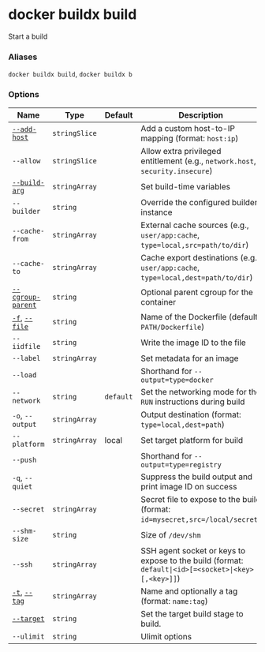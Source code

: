 # docker buildx build

<!---MARKER_GEN_START-->
Start a build

### Aliases

`docker buildx build`, `docker buildx b`

### Options

| Name | Type | Default | Description |
| --- | --- | --- | --- |
| [`--add-host`](https://docs.docker.com/engine/reference/commandline/build/#add-entries-to-container-hosts-file---add-host) | `stringSlice` |  | Add a custom host-to-IP mapping (format: `host:ip`) |
| `--allow` | `stringSlice` |  | Allow extra privileged entitlement (e.g., `network.host`, `security.insecure`) |
| [`--build-arg`](https://docs.docker.com/engine/reference/commandline/build/#set-build-time-variables---build-arg) | `stringArray` |  | Set build-time variables |
| `--builder` | `string` |  | Override the configured builder instance |
| `--cache-from` | `stringArray` |  | External cache sources (e.g., `user/app:cache`, `type=local,src=path/to/dir`) |
| `--cache-to` | `stringArray` |  | Cache export destinations (e.g., `user/app:cache`, `type=local,dest=path/to/dir`) |
| [`--cgroup-parent`](https://docs.docker.com/engine/reference/commandline/build/#use-a-custom-parent-cgroup---cgroup-parent) | `string` |  | Optional parent cgroup for the container |
| [`-f`](https://docs.docker.com/engine/reference/commandline/build/#specify-a-dockerfile--f), [`--file`](https://docs.docker.com/engine/reference/commandline/build/#specify-a-dockerfile--f) | `string` |  | Name of the Dockerfile (default: `PATH/Dockerfile`) |
| `--iidfile` | `string` |  | Write the image ID to the file |
| `--label` | `stringArray` |  | Set metadata for an image |
| `--load` |  |  | Shorthand for `--output=type=docker` |
| `--network` | `string` | `default` | Set the networking mode for the `RUN` instructions during build |
| `-o`, `--output` | `stringArray` |  | Output destination (format: `type=local,dest=path`) |
| `--platform` | `stringArray` | local | Set target platform for build |
| `--push` |  |  | Shorthand for `--output=type=registry` |
| `-q`, `--quiet` |  |  | Suppress the build output and print image ID on success |
| `--secret` | `stringArray` |  | Secret file to expose to the build (format: `id=mysecret,src=/local/secret`) |
| `--shm-size` | `string` |  | Size of `/dev/shm` |
| `--ssh` | `stringArray` |  | SSH agent socket or keys to expose to the build (format: `default\|<id>[=<socket>\|<key>[,<key>]]`) |
| [`-t`](https://docs.docker.com/engine/reference/commandline/build/#tag-an-image--t), [`--tag`](https://docs.docker.com/engine/reference/commandline/build/#tag-an-image--t) | `stringArray` |  | Name and optionally a tag (format: `name:tag`) |
| [`--target`](https://docs.docker.com/engine/reference/commandline/build/#specifying-target-build-stage---target) | `string` |  | Set the target build stage to build. |
| `--ulimit` | `string` |  | Ulimit options |


<!---MARKER_GEN_END-->

